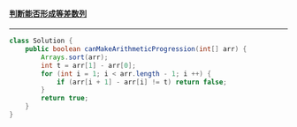 #### <a href="https://leetcode.cn/problems/can-make-arithmetic-progression-from-sequence/">判断能否形成等差数列</a>

-------------

```java
class Solution {
    public boolean canMakeArithmeticProgression(int[] arr) {
        Arrays.sort(arr);
        int t = arr[1] - arr[0];
        for (int i = 1; i < arr.length - 1; i ++) {
            if (arr[i + 1] - arr[i] != t) return false;
        }
        return true;
    }
}
```

